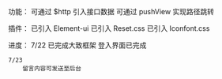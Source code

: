 
功能：
    可通过 $http 引入接口数据
    可通过 pushView 实现路径跳转

插件：
    已引入 Element-ui
    已引入 Reset.css
    已引入 Iconfont.css

进度：
    7/22 
        已完成大致框架
        登入界面已完成

    7/23
        留言内容可发送至后台

